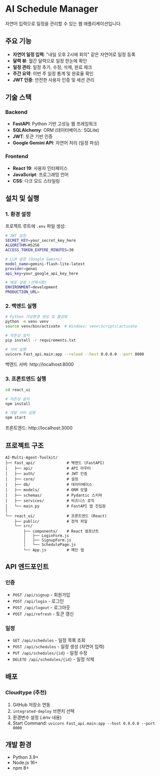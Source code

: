 # AI Schedule Manager

자연어 입력으로 일정을 관리할 수 있는 웹 애플리케이션입니다.

## 주요 기능

- **자연어 일정 입력**: "내일 오후 2시에 회의" 같은 자연어로 일정 등록
- **달력 뷰**: 월간 달력으로 일정 한눈에 확인
- **일정 관리**: 일정 추가, 수정, 삭제, 완료 체크
- **주간 요약**: 이번 주 일정 통계 및 완료율 확인
- **JWT 인증**: 안전한 사용자 인증 및 세션 관리

## 기술 스택

### Backend
- **FastAPI**: Python 기반 고성능 웹 프레임워크
- **SQLAlchemy**: ORM (데이터베이스: SQLite)
- **JWT**: 토큰 기반 인증
- **Google Gemini API**: 자연어 처리 (일정 파싱)

### Frontend
- **React 19**: 사용자 인터페이스
- **JavaScript**: 프로그래밍 언어
- **CSS**: 다크 모드 스타일링

## 설치 및 실행

### 1. 환경 설정

프로젝트 루트에 `.env` 파일 생성:

```bash
# JWT 설정
SECRET_KEY=your_secret_key_here
ALGORITHM=HS256
ACCESS_TOKEN_EXPIRE_MINUTES=30

# LLM 설정 (Google Gemini)
model_name=gemini-flash-lite-latest
provider=genai
api_key=your_google_api_key_here

# 배포 설정 (선택사항)
ENVIRONMENT=development
PRODUCTION_URL=
```

### 2. 백엔드 실행

```bash
# Python 가상환경 생성 및 활성화
python -m venv venv
source venv/bin/activate  # Windows: venv\Scripts\activate

# 의존성 설치
pip install -r requirements.txt

# 서버 실행
uvicorn Fast_api.main:app --reload --host 0.0.0.0 --port 8000
```

백엔드 서버: http://localhost:8000

### 3. 프론트엔드 실행

```bash
cd react_ui

# 의존성 설치
npm install

# 개발 서버 실행
npm start
```

프론트엔드: http://localhost:3000

## 프로젝트 구조

```
AI-Multi-Agent-Toolkit/
├── Fast_api/              # 백엔드 (FastAPI)
│   ├── api/               # API 라우터
│   ├── auth/              # JWT 인증
│   ├── core/              # 설정
│   ├── db/                # 데이터베이스
│   ├── models/            # ORM 모델
│   ├── schemas/           # Pydantic 스키마
│   ├── services/          # 비즈니스 로직
│   └── main.py            # FastAPI 앱 진입점
│
└── react_ui/              # 프론트엔드 (React)
    ├── public/            # 정적 파일
    └── src/
        ├── components/    # React 컴포넌트
        │   ├── LoginForm.js
        │   ├── SignupForm.js
        │   └── SchedulePage.js
        └── App.js         # 메인 앱
```

## API 엔드포인트

### 인증
- `POST /api/signup` - 회원가입
- `POST /api/login` - 로그인
- `POST /api/logout` - 로그아웃
- `POST /api/refresh` - 토큰 갱신

### 일정
- `GET /api/schedules` - 일정 목록 조회
- `POST /api/schedules` - 일정 생성 (자연어 입력)
- `PUT /api/schedules/{id}` - 일정 수정
- `DELETE /api/schedules/{id}` - 일정 삭제

## 배포

### Cloudtype (추천)

1. GitHub 저장소 연동
2. `integrated-deploy` 브랜치 선택
3. 환경변수 설정 (.env 내용)
4. Start Command: `uvicorn Fast_api.main:app --host 0.0.0.0 --port 8000`

## 개발 환경

- Python 3.9+
- Node.js 16+
- npm 8+
